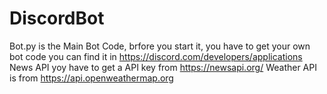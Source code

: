 # DiscordBot
Bot.py is the Main Bot Code, brfore you start it, you have to get your own bot code you can find it in https://discord.com/developers/applications
News API yoy have to get a API key from https://newsapi.org/
Weather API is from https://api.openweathermap.org

